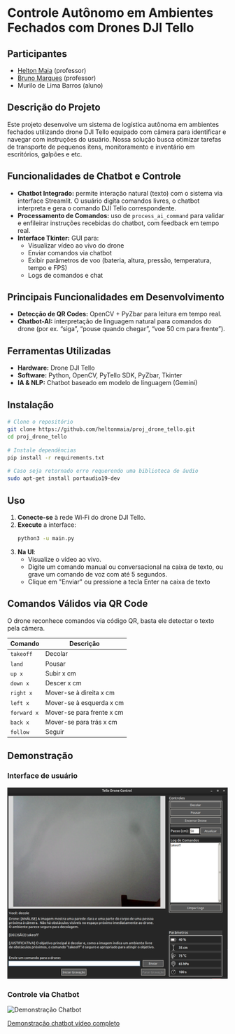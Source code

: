 # **Controle Autônomo em Ambientes Fechados com Drones DJI Tello**  
## Participantes
- [Helton Maia](https://heltonmaia.com/) (professor)
- [Bruno Marques](https://sigaa.ufrn.br/sigaa/public/docente/portal.jsf?siape=1170845) (professor)
- Murilo de Lima Barros (aluno)

## **Descrição do Projeto**  
Este projeto desenvolve um sistema de logística autônoma em ambientes fechados utilizando drone DJI Tello equipado com câmera para identificar e navegar com instruções do usuário. Nossa solução busca otimizar tarefas de transporte de pequenos itens, monitoramento e inventário em escritórios, galpões e etc.

## **Funcionalidades de Chatbot e Controle**
- **Chatbot Integrado:** permite interação natural (texto) com o sistema via interface Streamlit. O usuário digita comandos livres, o chatbot interpreta e gera o comando DJI Tello correspondente.
- **Processamento de Comandos:** uso de `process_ai_command` para validar e enfileirar instruções recebidas do chatbot, com feedback em tempo real.
- **Interface Tkinter:** GUI para:
  - Visualizar vídeo ao vivo do drone
  - Enviar comandos via chatbot
  - Exibir parâmetros de voo (bateria, altura, pressão, temperatura, tempo e FPS)
  - Logs de comandos e chat

## **Principais Funcionalidades em Desenvolvimento**
- **Detecção de QR Codes:** OpenCV + PyZbar para leitura em tempo real.
- **Chatbot-AI:** interpretação de linguagem natural para comandos do drone (por ex. “siga”, “pouse quando chegar”, “voe 50 cm para frente”).

## **Ferramentas Utilizadas**
- **Hardware:** Drone DJI Tello
- **Software:** Python, OpenCV, PyTello SDK, PyZbar, Tkinter
- **IA & NLP:** Chatbot baseado em modelo de linguagem (Gemini)

## **Instalação**
```bash
# Clone o repositório
git clone https://github.com/heltonmaia/proj_drone_tello.git
cd proj_drone_tello
```
```bash
# Instale dependências
pip install -r requirements.txt
```

```bash
# Caso seja retornado erro requerendo uma biblioteca de áudio
sudo apt-get install portaudio19-dev
```

## **Uso**
1. **Conecte-se** à rede Wi‑Fi do drone DJI Tello.
2. **Execute** a interface:
   ```bash
   python3 -u main.py
   ```
3. **Na UI**:
   - Visualize o vídeo ao vivo.
   - Digite um comando manual ou conversacional na caixa de texto, ou grave um comando de voz com até 5 segundos.
   - Clique em "Enviar" ou pressione a tecla Enter na caixa de texto

## **Comandos Válidos via QR Code**
 O drone reconhece comandos via código QR, basta ele detectar o texto pela câmera.

| Comando         | Descrição                    |
|-----------------|------------------------------|
| `takeoff`       | Decolar                      |
| `land`          | Pousar                       |
| `up x`          | Subir x cm                   |
| `down x`        | Descer x cm                  |
| `right x`       | Mover-se à direita x cm      |
| `left x`        | Mover-se à esquerda x cm     |
| `forward x`     | Mover-se para frente x cm    |
| `back x`        | Mover-se para trás x cm      |
| `follow`        | Seguir                       |


## **Demonstração**
### Interface de usuário
![Tela de controle](images/interface.png)

### Controle via Chatbot
![Demonstração Chatbot](images/chatbot.gif)

[Demonstração chatbot vídeo completo](https://youtu.be/vL5yCmnsLeQ)

 

 


